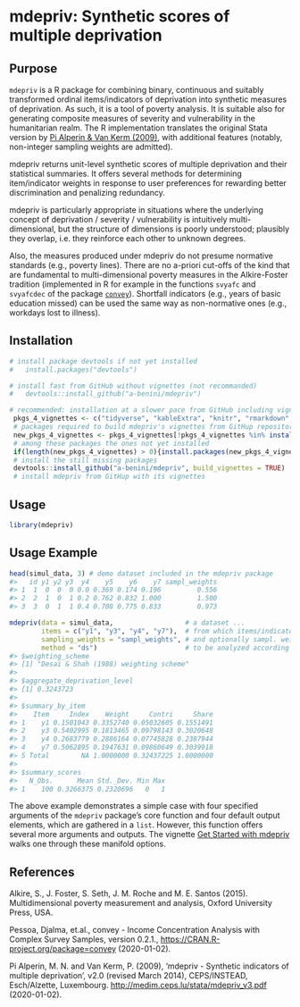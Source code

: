 
# mdepriv: Synthetic scores of multiple deprivation

## Purpose

`mdepriv` is a R package for combining binary, continuous and suitably
transformed ordinal items/indicators of deprivation into synthetic
measures of deprivation. As such, it is a tool of poverty analysis. It
is suitable also for generating composite measures of severity and
vulnerability in the humanitarian realm. The R implementation translates
the original Stata version by [Pi Alperin & Van Kerm
(2009)](http://medim.ceps.lu/stata/mdepriv_v3.pdf), with additional
features (notably, non-integer sampling weights are admitted).

mdepriv returns unit-level synthetic scores of multiple deprivation and
their statistical summaries. It offers several methods for determining
item/indicator weights in response to user preferences for rewarding
better discrimination and penalizing redundancy.

mdepriv is particularly appropriate in situations where the underlying
concept of deprivation / severity / vulnerability is intuitively
multi-dimensional, but the structure of dimensions is poorly understood;
plausibly they overlap, i.e. they reinforce each other to unknown
degrees.

Also, the measures produced under mdepriv do not presume normative
standards (e.g., poverty lines). There are no a-priori cut-offs of the
kind that are fundamental to multi-dimensional poverty measures in the
Alkire-Foster tradition (implemented in R for example in the functions
`svyafc` and `svyafcdec` of the package
[`convey`](https://CRAN.R-project.org/package=convey)). Shortfall
indicators (e.g., years of basic education missed) can be used the same
way as non-normative ones (e.g., workdays lost to illness).

## Installation

``` r
# install package devtools if not yet installed
#   install.packages("devtools")

# install fast from GitHub without vignettes (not recommanded)
#   devtools::install_github("a-benini/mdepriv")

# recommended: installation at a slower pace from GitHub including vignettes:
 pkgs_4_vignettes <- c("tidyverse", "kableExtra", "knitr", "rmarkdown", "visdat")
 # packages required to build mdepriv's vignettes from GitHup repository
 new_pkgs_4_vignettes <- pkgs_4_vignettes[!pkgs_4_vignettes %in% installed.packages()]
 # among these packages the ones not yet installed
 if(length(new_pkgs_4_vignettes) > 0){install.packages(new_pkgs_4_vignettes)}
 # install the still missing packages
 devtools::install_github("a-benini/mdepriv", build_vignettes = TRUE)
 # install mdepriv from GitHup with its vignettes
```

## Usage

``` r
library(mdepriv)
```

## Usage Example

``` r
head(simul_data, 3) # demo dataset included in the mdepriv package
#>   id y1 y2 y3  y4    y5    y6    y7 sampl_weights
#> 1  1  0  0  0 0.0 0.369 0.174 0.196         0.556
#> 2  2  1  0  1 0.2 0.762 0.832 1.000         1.500
#> 3  3  0  1  1 0.4 0.708 0.775 0.833         0.973

mdepriv(data = simul_data,                  # a dataset ...
        items = c("y1", "y3", "y4", "y7"),  # from which items/indicators ...
        sampling_weights = "sampl_weights", # and optionally sampl. weights are selected ....
        method = "ds")                      # to be analyzed according to a chosen standard method (= weighting scheme)
#> $weighting_scheme
#> [1] "Desai & Shah (1988) weighting scheme"
#> 
#> $aggregate_deprivation_level
#> [1] 0.3243723
#> 
#> $summary_by_item
#>    Item     Index    Weight     Contri     Share
#> 1    y1 0.1501043 0.3352740 0.05032605 0.1551491
#> 2    y3 0.5402995 0.1813465 0.09798143 0.3020648
#> 3    y4 0.2683779 0.2886164 0.07745828 0.2387944
#> 4    y7 0.5062895 0.1947631 0.09860649 0.3039918
#> 5 Total        NA 1.0000000 0.32437225 1.0000000
#> 
#> $summary_scores
#>   N_Obs.      Mean Std._Dev. Min Max
#> 1    100 0.3266375 0.2320696   0   1
```

The above example demonstrates a simple case with four specified
arguments of the `mdepriv` package’s core function and four default
output elements, which are gathered in a `list`. However, this function
offers several more arguments and outputs. The vignette [Get Started
with
mdepriv](https://a-benini.github.io/mdepriv/articles/mdepriv_get_started.html)
walks one through these manifold options.

## References

Alkire, S., J. Foster, S. Seth, J. M. Roche and M. E. Santos (2015).
Multidimensional poverty measurement and analysis, Oxford University
Press, USA.

Pessoa, Djalma, et.al., convey - Income Concentration Analysis with
Complex Survey Samples, version 0.2.1.,
<https://CRAN.R-project.org/package=convey> (2020-01-02).

Pi Alperin, M. N. and Van Kerm, P. (2009), ‘mdepriv - Synthetic
indicators of multiple deprivation’, v2.0 (revised March 2014),
CEPS/INSTEAD, Esch/Alzette, Luxembourg.
<http://medim.ceps.lu/stata/mdepriv_v3.pdf> (2020-01-02).
